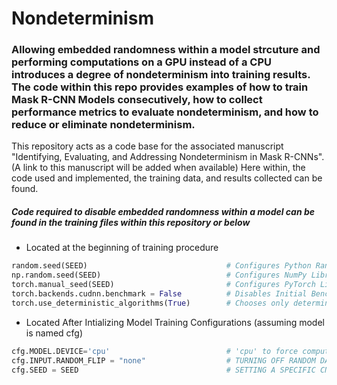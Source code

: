 # Nondeterminism

### Allowing embedded randomness within a model strcuture and performing computations on a GPU instead of a CPU introduces a degree of nondeterminism into training results. The code within this repo provides examples of how to train Mask R-CNN Models consecutively, how to collect performance metrics to evaluate nondeterminism, and how to reduce or eliminate nondeterminism. 


This repository acts as a code base for the associated manuscript "Identifying, Evaluating, and Addressing Nondeterminism in Mask R-CNNs". (A link to this manuscript will be added when available) Here within, the code used and implemented, the training data, and results collected can be found. 

##### Code required to disable embedded randomness within a model can be found in the training files within this repository or below
 * Located at the beginning of training procedure
```python
random.seed(SEED)                               # Configures Python Random Library Seed
np.random.seed(SEED)                            # Configures NumPy Library Seed
torch.manual_seed(SEED)                         # Configures PyTorch Library Seed
torch.backends.cudnn.benchmark = False          # Disables Initial Benchmark Testing
torch.use_deterministic_algorithms(True)        # Chooses only determinalbe algorithms or throws and error
```
 * Located After Intializing Model Training Configurations (assuming model is named cfg)
```python
cfg.MODEL.DEVICE='cpu'                          # 'cpu' to force computions on CPU, 'cuda' to allow computations on a compatible gpu
cfg.INPUT.RANDOM_FLIP = "none"                  # TURNING OFF RANDOM DATA AUGMENTATION
cfg.SEED = SEED                                 # SETTING A SPECIFIC CNN SEED
```
